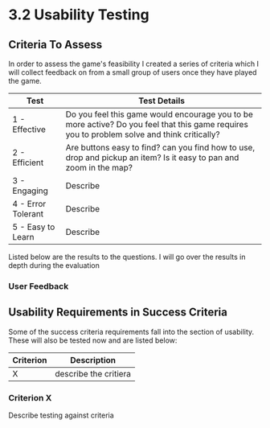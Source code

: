 # 3.2 Usability Testing

## Criteria To Assess

In order to assess the game's feasibility I created a series of criteria which I will collect feedback on from a small group of users once they have played the game.

| Test               | Test Details                                                                                                                                |
| ------------------ | ------------------------------------------------------------------------------------------------------------------------------------------- |
| 1 - Effective      | Do you feel this game would encourage you to be more active? Do you feel that this game requires you to problem solve and think critically? |
| 2 - Efficient      | Are buttons easy to find? can you find how to use, drop and pickup an item? Is it easy to pan and zoom in the map?                          |
| 3 - Engaging       | Describe                                                                                                                                    |
| 4 - Error Tolerant | Describe                                                                                                                                    |
| 5 - Easy to Learn  | Describe                                                                                                                                    |

Listed below are the results to the questions. I will go over the results in depth during the evaluation

### User Feedback

## Usability Requirements in Success Criteria

Some of the success criteria requirements fall into the section of usability. These will also be tested now and are listed below:

| Criterion | Description           |
| --------- | --------------------- |
| X         | describe the critiera |

### Criterion X

Describe testing against criteria
